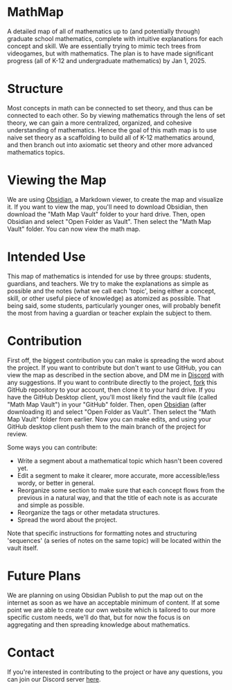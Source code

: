 # MathMap
A detailed map of all of mathematics up to (and potentially through) graduate school mathematics, complete with intuitive explanations for each concept and skill. We are essentially trying to mimic tech trees from videogames, but with mathematics. The plan is to have made significant progress (all of K-12 and undergraduate mathematics) by Jan 1, 2025.

# Structure
Most concepts in math can be connected to set theory, and thus can be connected to each other. So by viewing mathematics through the lens of set theory, we can gain a more centralized, organized, and cohesive understanding of mathematics. Hence the goal of this math map is to use naive set theory as a scaffolding to build all of K-12 mathematics around, and then branch out into axiomatic set theory and other more advanced mathematics topics.

# Viewing the Map
We are using [Obsidian](https://obsidian.md/), a Markdown viewer, to create the map and visualize it. If you want to view the map, you'll need to download Obsidian, then download the "Math Map Vault" folder to your hard drive. Then, open Obsidian and select "Open Folder as Vault". Then select the "Math Map Vault" folder. You can now view the math map.

# Intended Use
This map of mathematics is intended for use by three groups: students, guardians, and teachers. We try to make the explanations as simple as possible and the notes (what we call each 'topic', being either a concept, skill, or other useful piece of knowledge) as atomized as possible. That being said, some students, particularly younger ones, will probably benefit the most from having a guardian or teacher explain the subject to them.

# Contribution
First off, the biggest contribution you can make is spreading the word about the project. If you want to contribute but don't want to use GitHub, you can view the map as described in the section above, and DM me in [Discord](https://discord.gg/dvW2HzBCMG) with any suggestions. If you want to contribute directly to the project, [fork](https://guides.github.com/activities/forking/) this GitHub repository to your account, then clone it to your hard drive. If you have the GitHub Desktop client, you'll most likely find the vault file (called "Math Map Vault") in your "GitHub" folder. Then, open [Obsidian](https://obsidian.md/) (after downloading it) and select "Open Folder as Vault". Then select the "Math Map Vault" folder from earlier. Now you can make edits, and using your GitHub desktop client push them to the main branch of the project for review.

Some ways you can contribute:
- Write a segment about a mathematical topic which hasn't been covered yet.
- Edit a segment to make it clearer, more accurate, more accessible/less wordy, or better in general.
- Reorganize some section to make sure that each concept flows from the previous in a natural way, and that the title of each note is as accurate and simple as possible.
- Reorganize the tags or other metadata structures.
- Spread the word about the project.

Note that specific instructions for formatting notes and structuring 'sequences' (a series of notes on the same topic) will be located within the vault itself.

# Future Plans
We are planning on using Obsidian Publish to put the map out on the internet as soon as we have an acceptable minimum of content. If at some point we are able to create our own website which is tailored to our more specific custom needs, we'll do that, but for now the focus is on aggregating and then spreading knowledge about mathematics.

# Contact
If you're interested in contributing to the project or have any questions, you can join our Discord server [here](https://discord.gg/dvW2HzBCMG).

